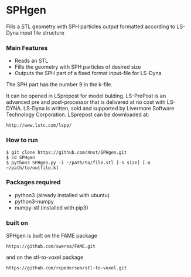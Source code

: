 # SPHgen

Fills a STL geometry with SPH particles output formatted according to
LS-Dyna input file structure 


### Main Features
* Reads an STL
* Fills the geometry with SPH particles of desired size
* Outputs the SPH part of a fixed format input-file for LS-Dyna 

The SPH part has the number 9 in the k-file.

It can be opened in LSprepost for model bulding. 
LS-PrePost is an advanced pre and post-processor that is delivered
at no cost with LS-DYNA. LS-Dyna is written, sold and supported by
Livermore Software Technology Corporation. LSprepost can be downloaded at:

```
http://www.lstc.com/lspp/
```

### How to run
```
$ git clone https://github.com/Xnst/SPHgen.git
$ cd SPHgen
$ python3 SPHgen.py -i ~/path/to/file.stl [-s size] [-o ~/path/to/outfile.k]
```


### Packages required
* python3 (already installed with ubuntu)
* python3-numpy
* numpy-stl (installed with pip3)

### built on

SPHgen is built on the FAME package

```
https://github.com/swerea/FAME.git

```

and on the stl-to-voxel package

```
https://github.com/rcpedersen/stl-to-voxel.git

```
